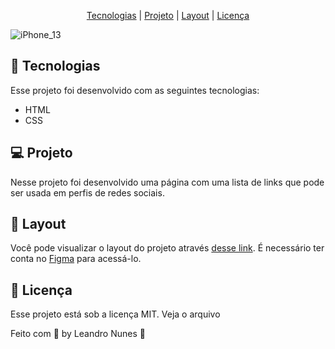 <p align="center">
  <a href="#-Tecnologias">Tecnologias</a> |
  <a href="#-Projeto">Projeto</a> |
  <a href="#-Layout">Layout</a> |
  <a href="#-Licença">Licença</a>
</p>

![iPhone_13](https://user-images.githubusercontent.com/99052605/172717238-e1b3837c-f527-4f67-9cde-ede3d69e918f.png)

## 🚀 Tecnologias
Esse projeto foi desenvolvido com as seguintes tecnologias:

+ HTML
+ CSS

## 💻 Projeto
Nesse projeto foi desenvolvido uma página com uma lista de links que pode ser usada em perfis de redes sociais.

## 🔖 Layout
Você pode visualizar o layout do projeto através <a href="https://www.figma.com/file/44tFOvsL8Bf9bKYznESddX/DD-%2F-Social-links-(Copy)?node-id=0%3A1">desse link</a>. É necessário ter conta no <a href="https://www.figma.com/files/recent?fuid=1102968563677691331">Figma</a> para acessá-lo.

## 📝 Licença
Esse projeto está sob a licença MIT. Veja o arquivo <a href="https://github.com/leonunesdev/Redes-sociais/blob/main/LICENSE"></a>

Feito com 💜 by Leandro Nunes 👋
